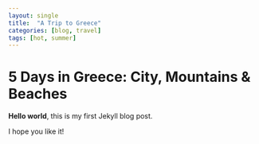 ```yaml
---
layout: single
title:  "A Trip to Greece"
categories: [blog, travel]
tags: [hot, summer]
---
```


# 5 Days in Greece: City, Mountains & Beaches

**Hello world**, this is my first Jekyll blog post.

I hope you like it!